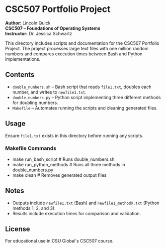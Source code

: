 # CSC507 Portfolio Project  
**Author:** Lincoln Quick  
**CSC507 – Foundations of Operating Systems**  
**Instructor:** Dr. Jessica Schwartz  

This directory includes scripts and documentation for the CSC507 Portfolio Project. The project processes large text files with one million random numbers and compares execution times between Bash and Python implementations.

## Contents
- `double_numbers.sh` – Bash script that reads `file1.txt`, doubles each number, and writes to `newfile1.txt`.
- `double_numbers.py` – Python script implementing three different methods for doubling numbers.
- `Makefile` – Automates running the scripts and cleaning generated files.

## Usage
Ensure `file1.txt` exists in this directory before running any scripts.

### Makefile Commands
- make run_bash_script      # Runs double_numbers.sh
- make run_python_methods   # Runs all three methods in double_numbers.py
- make clean                # Removes generated output files

## Notes
- Outputs include `newfile1.txt` (Bash) and `newfile1_methodX.txt` (Python methods 1, 2, and 3).
- Results include execution times for comparison and validation.

## License  
For educational use in CSU Global's CSC507 course.